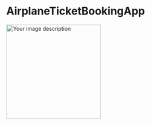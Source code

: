 # AirplaneTicketBookingApp


<img src="https://user-images.githubusercontent.com/57729860/237172981-352696e7-79ef-4204-b24b-301af491a919.png" width="250" alt="Your image description">



